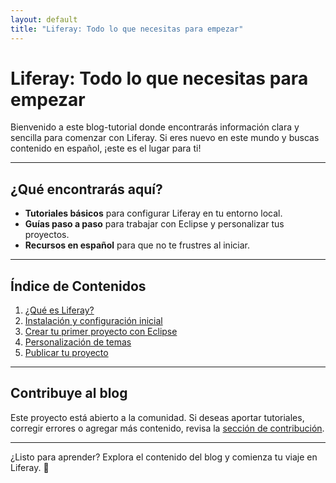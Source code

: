 ```yaml
---
layout: default
title: "Liferay: Todo lo que necesitas para empezar"
---
```


# Liferay: Todo lo que necesitas para empezar

Bienvenido a este blog-tutorial donde encontrarás información clara y sencilla para comenzar con Liferay. Si eres nuevo en este mundo y buscas contenido en español, ¡este es el lugar para ti!

---

## ¿Qué encontrarás aquí?

- **Tutoriales básicos** para configurar Liferay en tu entorno local.
- **Guías paso a paso** para trabajar con Eclipse y personalizar tus proyectos.
- **Recursos en español** para que no te frustres al iniciar.

---

## Índice de Contenidos

1. [¿Qué es Liferay?](_posts/2024-12-16-liferay-blog.md)
2. [Instalación y configuración inicial](_posts/2025-02-20-instalacion.2.0.md)
3. [Crear tu primer proyecto con Eclipse](posts/primer-proyecto-eclipse.md)
4. [Personalización de temas](posts/personalizacion-temas.md)
5. [Publicar tu proyecto](posts/publicar-proyecto.md)

---

## Contribuye al blog

Este proyecto está abierto a la comunidad. Si deseas aportar tutoriales, corregir errores o agregar más contenido, revisa la [sección de contribución](https://github.com/tu-repo/tu-blog#contribuir).

---

¿Listo para aprender? Explora el contenido del blog y comienza tu viaje en Liferay. 🚀
